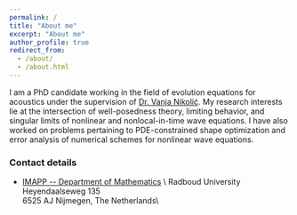 ```yaml
---
permalink: /
title: "About me"
excerpt: "About me"
author_profile: true
redirect_from: 
  - /about/
  - /about.html
---
```


I am a PhD candidate working in the field of evolution equations for acoustics under the supervision of [Dr. Vanja Nikolić](https://vanjanikolic.net). My research interests lie at the intersection of well-posedness theory, limiting behavior, and singular limits of nonlinear and nonlocal-in-time wave equations. I have also worked on problems pertaining to PDE-constrained shape optimization and error analysis of numerical schemes for nonlinear wave equations.

### Contact details
* [IMAPP -- Department of Mathematics](https://www.ru.nl/math/) \ 
Radboud University \
Heyendaalseweg 135 \
6525 AJ Nijmegen, The Netherlands\


